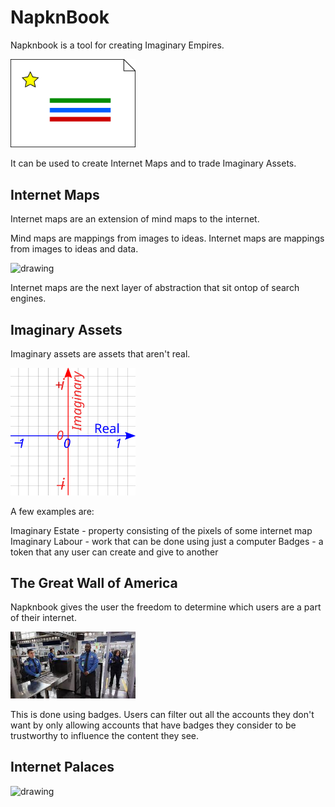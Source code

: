 # NapknBook

Napknbook is a tool for creating Imaginary Empires. 

<img src="public/napknbook_main.svg" alt="drawing" width="200"/>

It can be used to create Internet Maps and to trade Imaginary Assets. 

## Internet Maps 

Internet maps are an extension of mind maps to the internet. 

Mind maps are mappings from images to ideas. Internet maps are mappings from 
images to ideas and data. 

<img src="public/internetmap.png" alt="drawing" width="200"/>

Internet maps are the next layer of abstraction that sit ontop of search engines.

## Imaginary Assets 

Imaginary assets are assets that aren't real. 

<img src="public/complex-plane.svg" alt="drawing" width="200"/>

A few examples are:

Imaginary Estate - property consisting of the pixels of some internet map
Imaginary Labour - work that can be done using just a computer 
Badges - a token that any user can create and give to another 

## The Great Wall of America 

Napknbook gives the user the freedom to determine which users are a part of their internet.

<img src="public/great-wall.jpg" alt="drawing" width="200"/>

This is done using badges. Users can filter out all the accounts they don't want by only 
allowing accounts that have badges they consider to be trustworthy to influence the content they
see. 

## Internet Palaces 

<img src="public/relax-easy.gif" alt="drawing" width="200"/>
